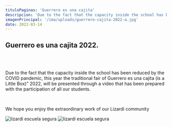 ```yaml
---
tituloPaginas: 'Guerrero es una cajita'
descripcion: 'Due to the fact that the capacity inside the school has been reduced by the COVID pandemic, this year...'
imagenPrincipal: '/ima/uploads/guerrero-cajita-2022-a.jpg'
date: 2022-03-14
---
```


## Guerrero es una cajita 2022.

<br>

<br>

Due to the fact that the capacity inside the school has been reduced by the COVID pandemic, this year the traditional fair of Guerrero es una cajita (is a Little Box)” 2022, will be presented through a video that has been prepared with the participation of all our students.

<br>


We hope you enjoy the extraordinary work of our Lizardi community

![lizardi escuela segura](/ima/uploads/guerrero-cajita-2022-b.jpg)
![lizardi escuela segura](/ima/uploads/guerrero-cajita-2022-a.jpg)
